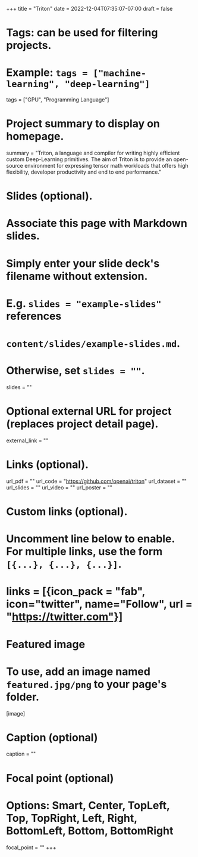 +++
title = "Triton"
date = 2022-12-04T07:35:07-07:00
draft = false

# Tags: can be used for filtering projects.
# Example: `tags = ["machine-learning", "deep-learning"]`
tags = ["GPU", "Programming Language"]

# Project summary to display on homepage.
summary = "Triton, a language and compiler for writing highly efficient custom Deep-Learning primitives. The aim of Triton is to provide an open-source environment for expressing tensor math workloads that offers high flexibility, developer productivity and end to end performance."

# Slides (optional).
#   Associate this page with Markdown slides.
#   Simply enter your slide deck's filename without extension.
#   E.g. `slides = "example-slides"` references 
#   `content/slides/example-slides.md`.
#   Otherwise, set `slides = ""`.
slides = ""

# Optional external URL for project (replaces project detail page).
external_link = ""

# Links (optional).
url_pdf = ""
url_code = "https://github.com/openai/triton"
url_dataset = ""
url_slides = ""
url_video = ""
url_poster = ""

# Custom links (optional).
#   Uncomment line below to enable. For multiple links, use the form `[{...}, {...}, {...}]`.
# links = [{icon_pack = "fab", icon="twitter", name="Follow", url = "https://twitter.com"}]

# Featured image
# To use, add an image named `featured.jpg/png` to your page's folder. 
[image]
  # Caption (optional)
  caption = ""

  # Focal point (optional)
  # Options: Smart, Center, TopLeft, Top, TopRight, Left, Right, BottomLeft, Bottom, BottomRight
  focal_point = ""
+++
